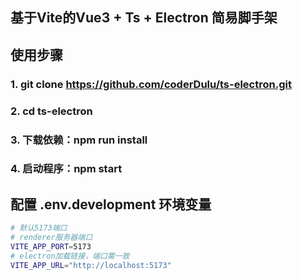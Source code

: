 ## 基于Vite的Vue3 + Ts + Electron 简易脚手架

## 使用步骤

### 1. git clone https://github.com/coderDulu/ts-electron.git

### 2. cd ts-electron 

### 3. 下载依赖：npm run install

### 4. 启动程序：npm start

## 配置 .env.development 环境变量
```sh
# 默认5173端口
# renderer服务器端口
VITE_APP_PORT=5173
# electron加载链接，端口需一致
VITE_APP_URL="http://localhost:5173"
```
